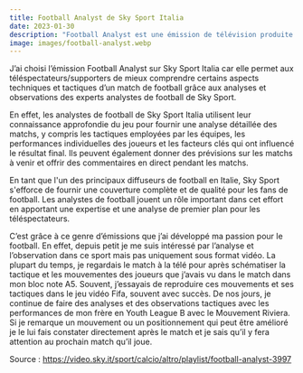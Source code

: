 ```yaml
---
title: Football Analyst de Sky Sport Italia
date: 2023-01-30
description: "Football Analyst est une émission de télévision produite par Sky Sport Italia qui se concentre sur l'analyse de matchs de football. Elle utilise des outils de collecte de données et de vidéo pour fournir une analyse détaillée des performances des joueurs et des équipes, ainsi que des tendances tactiques et stratégiques."
image: images/football-analyst.webp
---
```


J’ai choisi l’émission Football Analyst sur Sky Sport Italia car elle permet aux téléspectateurs/supporters de mieux comprendre certains aspects techniques et tactiques d’un match de football grâce aux analyses et observations des experts analystes de football de Sky Sport.

En effet, les analystes de football de Sky Sport Italia utilisent leur connaissance approfondie du jeu pour fournir une analyse détaillée des matchs, y compris les tactiques employées par les équipes, les performances individuelles des joueurs et les facteurs clés qui ont influencé le résultat final. Ils peuvent également donner des prévisions sur les matchs à venir et offrir des commentaires en direct pendant les matchs.

En tant que l'un des principaux diffuseurs de football en Italie, Sky Sport s'efforce de fournir une couverture complète et de qualité pour les fans de football. Les analystes de football jouent un rôle important dans cet effort en apportant une expertise et une analyse de premier plan pour les téléspectateurs.

C’est grâce à ce genre d’émissions que j’ai développé ma passion pour le football. En effet, depuis petit je me suis intéressé par l’analyse et l’observation dans ce sport mais pas uniquement sous format vidéo. La plupart du temps, je regardais le match à la télé pour après schématiser la tactique et les mouvementes des joueurs que j’avais vu dans le match dans mon bloc note A5. Souvent, j’essayais de reproduire ces mouvements et ses tactiques dans le jeu vidéo Fifa, souvent avec succès. De nos jours, je continue de faire des analyses et des observations tactiques avec les performances de mon frère en Youth League B avec le Mouvement Riviera. Si je remarque un mouvement ou un positionnement qui peut être amélioré je le lui fais constater directement après le match et je sais qu’il y fera attention au prochain match qu’il joue. 

Source : https://video.sky.it/sport/calcio/altro/playlist/football-analyst-3997



